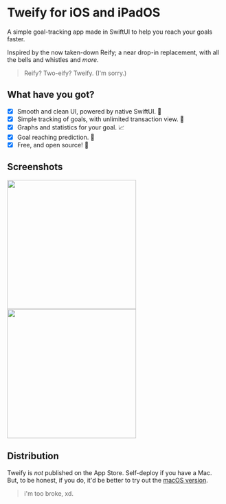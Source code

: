 # Tweify for iOS and iPadOS
A simple goal-tracking app made in SwiftUI to help you reach your goals faster.

Inspired by the now taken-down Reify; a near drop-in replacement, with all the bells and whistles and _more_.

> Reify? Two-eify? Tweify. (I'm sorry.)

## What have you got?
- [x] Smooth and clean UI, powered by native SwiftUI. 🚀
- [x] Simple tracking of goals, with unlimited transaction view. 💸
- [x] Graphs and statistics for your goal. 📈
- [x] Goal reaching prediction. 🤖
- [x] Free, and open source! 🤗

## Screenshots

<img src="https://github.com/user-attachments/assets/9590b0bc-70fb-464d-b415-a86035c718f9" width="300" />
<img src="https://github.com/user-attachments/assets/c284bf94-0f9a-4d2a-887b-dfc3d3c2c58f" width="300" />

## Distribution
Tweify is _not_ published on the App Store. Self-deploy if you have a Mac. But, to be honest, if you do, it'd be better to try out the [macOS version](https://github.com/Pixlox/Tweify/tree/macos).

> i'm too broke, xd.
